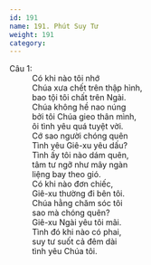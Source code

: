 ```yaml
---
id: 191
name: 191. Phút Suy Tư
weight: 191
category: 
---
```

<dl><dt>Câu 1:</dt><dd data-verse="1">Có khi nào tôi nhớ <br/>Chúa xưa chết trên thập hình, <br/>bao tội tôi chất trên Ngài. <br/>Chúa không hề nao núng <br/>bởi tôi Chúa gieo thân mình, <br/>ôi tình yêu quá tuyệt vời. <br/>Cớ sao người chóng quên <br/>Tình yêu Giê-xu yêu dấu? <br/>Tình ấy tôi nào dám quên, <br/>tâm tư ngỡ như mây ngàn <br/>liệng bay theo gió. <br/>Có khi nào đơn chiếc, <br/>Giê-xu thường đi bên tôi. <br/>Chúa hằng chăm sóc tôi <br/>sao mà chóng quên? <br/>Giê-xu Ngài yêu tôi mãi. <br/>Tình đó khi nào có phai, <br/>suy tư suốt cả đêm dài <br/>tình yêu Chúa tôi. </dd></dl>
